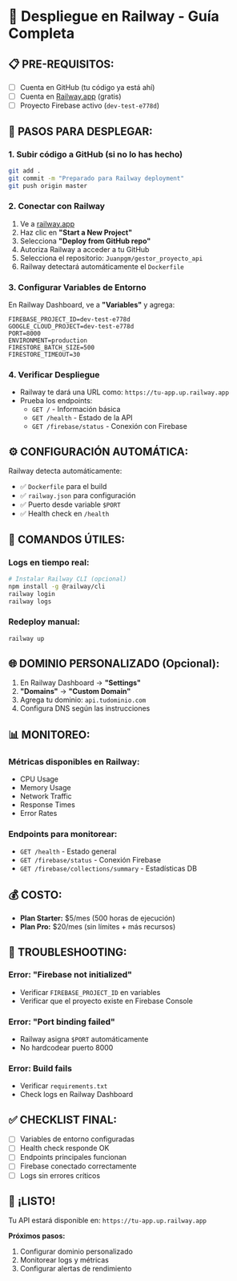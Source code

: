 # 🚂 Despliegue en Railway - Guía Completa

## 📋 **PRE-REQUISITOS:**
- [ ] Cuenta en GitHub (tu código ya está ahí)
- [ ] Cuenta en [Railway.app](https://railway.app) (gratis)
- [ ] Proyecto Firebase activo (`dev-test-e778d`)

## 🚀 **PASOS PARA DESPLEGAR:**

### 1. **Subir código a GitHub** (si no lo has hecho)
```bash
git add .
git commit -m "Preparado para Railway deployment"
git push origin master
```

### 2. **Conectar con Railway**
1. Ve a [railway.app](https://railway.app)
2. Haz clic en **"Start a New Project"**
3. Selecciona **"Deploy from GitHub repo"**
4. Autoriza Railway a acceder a tu GitHub
5. Selecciona el repositorio: `Juanpgm/gestor_proyecto_api`
6. Railway detectará automáticamente el `Dockerfile`

### 3. **Configurar Variables de Entorno**
En Railway Dashboard, ve a **"Variables"** y agrega:

```env
FIREBASE_PROJECT_ID=dev-test-e778d
GOOGLE_CLOUD_PROJECT=dev-test-e778d
PORT=8000
ENVIRONMENT=production
FIRESTORE_BATCH_SIZE=500
FIRESTORE_TIMEOUT=30
```

### 4. **Verificar Despliegue**
- Railway te dará una URL como: `https://tu-app.up.railway.app`
- Prueba los endpoints:
  - `GET /` - Información básica
  - `GET /health` - Estado de la API
  - `GET /firebase/status` - Conexión con Firebase

## ⚙️ **CONFIGURACIÓN AUTOMÁTICA:**

Railway detecta automáticamente:
- ✅ `Dockerfile` para el build
- ✅ `railway.json` para configuración
- ✅ Puerto desde variable `$PORT`
- ✅ Health check en `/health`

## 🔧 **COMANDOS ÚTILES:**

### Logs en tiempo real:
```bash
# Instalar Railway CLI (opcional)
npm install -g @railway/cli
railway login
railway logs
```

### Redeploy manual:
```bash
railway up
```

## 🌐 **DOMINIO PERSONALIZADO (Opcional):**

1. En Railway Dashboard → **"Settings"** 
2. **"Domains"** → **"Custom Domain"**
3. Agrega tu dominio: `api.tudominio.com`
4. Configura DNS según las instrucciones

## 📊 **MONITOREO:**

### Métricas disponibles en Railway:
- CPU Usage
- Memory Usage
- Network Traffic
- Response Times
- Error Rates

### Endpoints para monitorear:
- `GET /health` - Estado general
- `GET /firebase/status` - Conexión Firebase
- `GET /firebase/collections/summary` - Estadísticas DB

## 💰 **COSTO:**
- **Plan Starter:** $5/mes (500 horas de ejecución)
- **Plan Pro:** $20/mes (sin límites + más recursos)

## 🚨 **TROUBLESHOOTING:**

### Error: "Firebase not initialized"
- Verificar `FIREBASE_PROJECT_ID` en variables
- Verificar que el proyecto existe en Firebase Console

### Error: "Port binding failed"
- Railway asigna `$PORT` automáticamente
- No hardcodear puerto 8000

### Error: Build fails
- Verificar `requirements.txt` 
- Check logs en Railway Dashboard

## ✅ **CHECKLIST FINAL:**
- [ ] Variables de entorno configuradas
- [ ] Health check responde OK
- [ ] Endpoints principales funcionan
- [ ] Firebase conectado correctamente
- [ ] Logs sin errores críticos

## 🎉 **¡LISTO!**

Tu API estará disponible en: `https://tu-app.up.railway.app`

**Próximos pasos:**
1. Configurar dominio personalizado
2. Monitorear logs y métricas
3. Configurar alertas de rendimiento